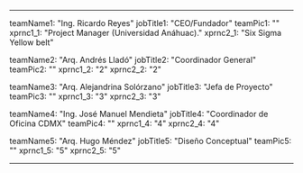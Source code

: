 ---

teamName1: "Ing. Ricardo Reyes"
jobTitle1: "CEO/Fundador"
teamPic1: ""
xprnc1_1: "Project Manager (Universidad Anáhuac)."
xprnc2_1: "Six Sigma Yellow belt"

teamName2: "Arq. Andrés Lladó"
jobTitle2: "Coordinador General"
teamPic2: ""
xprnc1_2: "2"
xprnc2_2: "2"

teamName3: "Arq. Alejandrina Solórzano"
jobTitle3: "Jefa de Proyecto"
teamPic3: ""
xprnc1_3: "3"
xprnc2_3: "3"

teamName4: "Ing. José Manuel Mendieta"
jobTitle4: "Coordinador de Oficina CDMX"
teamPic4: ""
xprnc1_4: "4"
xprnc2_4: "4"

teamName5: "Arq. Hugo Méndez"
jobTitle5: "Diseño Conceptual"
teamPic5: ""
xprnc1_5: "5"
xprnc2_5: "5"

---
